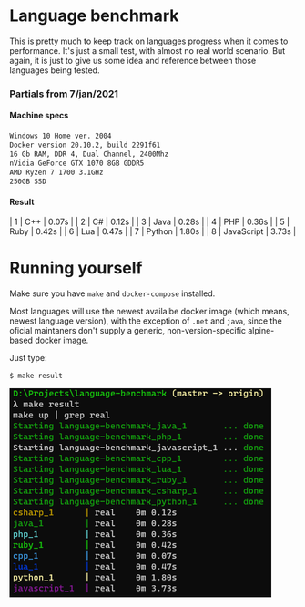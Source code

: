 # Language benchmark

This is pretty much to keep track on languages progress when it comes to performance. It's just a small test, with almost no real world scenario. But again, it is just to give us some idea and reference between those languages being tested.

### Partials from 7/jan/2021

#### Machine specs

```
Windows 10 Home ver. 2004
Docker version 20.10.2, build 2291f61
16 Gb RAM, DDR 4, Dual Channel, 2400Mhz
nVidia GeForce GTX 1070 8GB GDDR5
AMD Ryzen 7 1700 3.1GHz
250GB SSD
```

#### Result

| 1 | C++         | 0.07s |
| 2 | C#          | 0.12s |
| 3 | Java        | 0.28s |
| 4 | PHP         | 0.36s |
| 5 | Ruby        | 0.42s |
| 6 | Lua         | 0.47s |
| 7 | Python      | 1.80s |
| 8 | JavaScript  | 3.73s |


# Running yourself

Make sure you have `make` and `docker-compose` installed.

Most languages will use the newest availalbe docker image (which means, newest language version), with the exception of `.net` and `java`, since the oficial maintaners don't supply a generic, non-version-specific alpine-based docker image.

Just type:

```sh
$ make result
```

![example](./example.png)